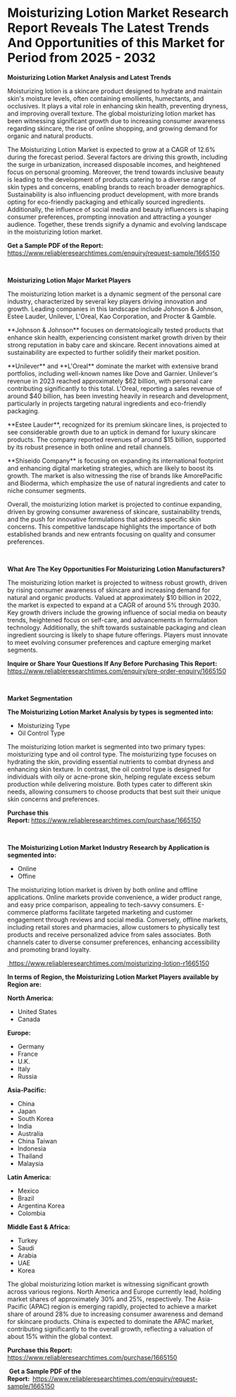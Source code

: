 <p><h1>Moisturizing Lotion Market Research Report Reveals The Latest Trends And Opportunities of this Market for Period from 2025 - 2032</h1></p><p><strong>Moisturizing Lotion Market Analysis and Latest Trends</strong></p>
<p><p>Moisturizing lotion is a skincare product designed to hydrate and maintain skin's moisture levels, often containing emollients, humectants, and occlusives. It plays a vital role in enhancing skin health, preventing dryness, and improving overall texture. The global moisturizing lotion market has been witnessing significant growth due to increasing consumer awareness regarding skincare, the rise of online shopping, and growing demand for organic and natural products. </p><p>The Moisturizing Lotion Market is expected to grow at a CAGR of 12.6% during the forecast period. Several factors are driving this growth, including the surge in urbanization, increased disposable incomes, and heightened focus on personal grooming. Moreover, the trend towards inclusive beauty is leading to the development of products catering to a diverse range of skin types and concerns, enabling brands to reach broader demographics. Sustainability is also influencing product development, with more brands opting for eco-friendly packaging and ethically sourced ingredients. Additionally, the influence of social media and beauty influencers is shaping consumer preferences, prompting innovation and attracting a younger audience. Together, these trends signify a dynamic and evolving landscape in the moisturizing lotion market.</p></p>
<p><strong>Get a Sample PDF of the Report:&nbsp;</strong> <a href="https://www.reliableresearchtimes.com/enquiry/request-sample/1665150?utm_campaign=2230&utm_medium=2&utm_source=Github&utm_content=ia&utm_term=17042025&utm_id=moisturizing-lotion">https://www.reliableresearchtimes.com/enquiry/request-sample/1665150</a></p>
<p>&nbsp;</p>
<p><strong>Moisturizing Lotion Major Market Players</strong></p>
<p><p>The moisturizing lotion market is a dynamic segment of the personal care industry, characterized by several key players driving innovation and growth. Leading companies in this landscape include Johnson & Johnson, Estee Lauder, Unilever, L'Oreal, Kao Corporation, and Procter & Gamble. </p><p>**Johnson & Johnson** focuses on dermatologically tested products that enhance skin health, experiencing consistent market growth driven by their strong reputation in baby care and skincare. Recent innovations aimed at sustainability are expected to further solidify their market position.</p><p>**Unilever** and **L'Oreal** dominate the market with extensive brand portfolios, including well-known names like Dove and Garnier. Unilever's revenue in 2023 reached approximately $62 billion, with personal care contributing significantly to this total. L'Oreal, reporting a sales revenue of around $40 billion, has been investing heavily in research and development, particularly in projects targeting natural ingredients and eco-friendly packaging.</p><p>**Estee Lauder**, recognized for its premium skincare lines, is projected to see considerable growth due to an uptick in demand for luxury skincare products. The company reported revenues of around $15 billion, supported by its robust presence in both online and retail channels.</p><p>**Shiseido Company** is focusing on expanding its international footprint and enhancing digital marketing strategies, which are likely to boost its growth. The market is also witnessing the rise of brands like AmorePacific and Bioderma, which emphasize the use of natural ingredients and cater to niche consumer segments.</p><p>Overall, the moisturizing lotion market is projected to continue expanding, driven by growing consumer awareness of skincare, sustainability trends, and the push for innovative formulations that address specific skin concerns. This competitive landscape highlights the importance of both established brands and new entrants focusing on quality and consumer preferences.</p></p>
<p>&nbsp;</p>
<p><strong>What Are The Key Opportunities For Moisturizing Lotion Manufacturers?</strong></p>
<p><p>The moisturizing lotion market is projected to witness robust growth, driven by rising consumer awareness of skincare and increasing demand for natural and organic products. Valued at approximately $10 billion in 2022, the market is expected to expand at a CAGR of around 5% through 2030. Key growth drivers include the growing influence of social media on beauty trends, heightened focus on self-care, and advancements in formulation technology. Additionally, the shift towards sustainable packaging and clean ingredient sourcing is likely to shape future offerings. Players must innovate to meet evolving consumer preferences and capture emerging market segments.</p></p>
<p><strong>Inquire or Share Your Questions If Any Before Purchasing This Report:</strong> <a href="https://www.reliableresearchtimes.com/enquiry/pre-order-enquiry/1665150?utm_campaign=2230&utm_medium=2&utm_source=Github&utm_content=ia&utm_term=17042025&utm_id=moisturizing-lotion">https://www.reliableresearchtimes.com/enquiry/pre-order-enquiry/1665150</a></p>
<p>&nbsp;</p>
<p><strong>Market Segmentation</strong></p>
<p><strong>The Moisturizing Lotion Market Analysis by types is segmented into:</strong></p>
<p><ul><li>Moisturizing Type</li><li>Oil Control Type</li></ul></p>
<p><p>The moisturizing lotion market is segmented into two primary types: moisturizing type and oil control type. The moisturizing type focuses on hydrating the skin, providing essential nutrients to combat dryness and enhancing skin texture. In contrast, the oil control type is designed for individuals with oily or acne-prone skin, helping regulate excess sebum production while delivering moisture. Both types cater to different skin needs, allowing consumers to choose products that best suit their unique skin concerns and preferences.</p></p>
<p><strong>Purchase this Report:&nbsp;</strong><a href="https://www.reliableresearchtimes.com/purchase/1665150?utm_campaign=2230&utm_medium=2&utm_source=Github&utm_content=ia&utm_term=17042025&utm_id=moisturizing-lotion">https://www.reliableresearchtimes.com/purchase/1665150</a></p>
<p>&nbsp;</p>
<p><strong>The Moisturizing Lotion Market Industry Research by Application is segmented into:</strong></p>
<p><ul><li>Online</li><li>Offine</li></ul></p>
<p><p>The moisturizing lotion market is driven by both online and offline applications. Online markets provide convenience, a wider product range, and easy price comparison, appealing to tech-savvy consumers. E-commerce platforms facilitate targeted marketing and customer engagement through reviews and social media. Conversely, offline markets, including retail stores and pharmacies, allow customers to physically test products and receive personalized advice from sales associates. Both channels cater to diverse consumer preferences, enhancing accessibility and promoting brand loyalty.</p></p>
<p><a href="https://www.reliableresearchtimes.com/moisturizing-lotion-r1665150?utm_campaign=2230&utm_medium=2&utm_source=Github&utm_content=ia&utm_term=17042025&utm_id=moisturizing-lotion">&nbsp;https://www.reliableresearchtimes.com/moisturizing-lotion-r1665150</a></p>
<p><strong>In terms of Region, the Moisturizing Lotion Market Players available by Region are:</strong></p>
<p>
    <p> <strong> North America: </strong>
        <ul>
            <li>United States</li>
            <li>Canada</li>
        </ul>
        </p> 
    <p> <strong> Europe: </strong>
        <ul>
            <li>Germany</li>
            <li>France</li>
            <li>U.K.</li>
            <li>Italy</li>
            <li>Russia</li>
        </ul>
        </p> 
    <p> <strong> Asia-Pacific: </strong>
        <ul>
            <li>China</li>
            <li>Japan</li>
            <li>South Korea</li>
            <li>India</li>
            <li>Australia</li>
            <li>China Taiwan</li>
            <li>Indonesia</li>
            <li>Thailand</li>
            <li>Malaysia</li>
        </ul>
        </p> 
    <p> <strong> Latin America: </strong>
        <ul>
            <li>Mexico</li>
            <li>Brazil</li>
            <li>Argentina Korea</li>
            <li>Colombia</li>
        </ul>
        </p> 
    <p> <strong> Middle East & Africa: </strong>
        <ul>
            <li>Turkey</li>
            <li>Saudi</li>
            <li>Arabia</li>
            <li>UAE</li>
            <li>Korea</li>
        </ul>
    </p>
    </p>
<p><p>The global moisturizing lotion market is witnessing significant growth across various regions. North America and Europe currently lead, holding market shares of approximately 30% and 25%, respectively. The Asia-Pacific (APAC) region is emerging rapidly, projected to achieve a market share of around 28% due to increasing consumer awareness and demand for skincare products. China is expected to dominate the APAC market, contributing significantly to the overall growth, reflecting a valuation of about 15% within the global context.</p></p>
<p><strong>Purchase this Report: </strong><a href="https://www.reliableresearchtimes.com/purchase/1665150?utm_campaign=2230&utm_medium=2&utm_source=Github&utm_content=ia&utm_term=17042025&utm_id=moisturizing-lotion">https://www.reliableresearchtimes.com/purchase/1665150</a></p>
<p>&nbsp;<strong>Get a Sample PDF of the Report:&nbsp;&nbsp;</strong><a href="https://www.reliableresearchtimes.com/enquiry/request-sample/1665150?utm_campaign=2230&utm_medium=2&utm_source=Github&utm_content=ia&utm_term=17042025&utm_id=moisturizing-lotion">https://www.reliableresearchtimes.com/enquiry/request-sample/1665150</a></p>
<p><strong></strong></p>
<p><p></p><p></p><p></p></p>